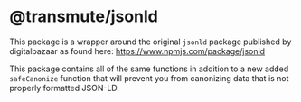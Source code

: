 # @transmute/jsonld

This package is a wrapper around the original `jsonld` package published by digitalbazaar as found here: https://www.npmjs.com/package/jsonld

This package contains all of the same functions in addition to a new added `safeCanonize` function that will prevent you from canonizing data that is not properly formatted JSON-LD.